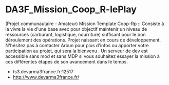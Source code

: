 # DA3F_Mission_Coop_R-lePlay
(Projet communautaire - Amateur)
Mission Template Coop-Rp :: Consiste à la vivre la vie d'une base avec pour objectif maintenir un niveau de ressources (carburant, logistique, nourriture) suffisant pour le bon déroulement des opérations. Projet naissant en cours de développement. N'hésitez pas à contacter Aroun pour plus d'infos ou apporter votre participation au projet, qui sera la bienvenu . Un serveur de dev est accessible sans mod et sans MDP si vous souhaitez essayer la mission à ces différentes étapes de son avancement dans le temps.

- ts3.devarma3france.fr:12517
- http://www.devarma3france.fr/

